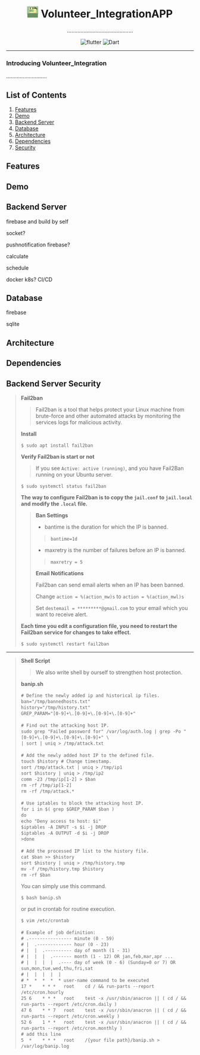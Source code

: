 # <div align="center"><img src="docs/logo.png" alt="icon" width=30> Volunteer_IntegrationAPP</div>

<div align="center">............................................


![flutter](https://img.shields.io/badge/Flutter-Framework-green?logo=flutter)
![Dart](https://img.shields.io/badge/Dart-Language-blue?logo=dart)

</div>

***

### Introducing Volunteer_Integration

...........................

## List of Contents

1. [Features](#features)
2. [Demo](#demo)
3. [Backend Server](#backendserver)
4. [Database](#database)
5. [Architecture](#architecture)
6. [Dependencies](#dependencies)
6. [Security](#security)

## Features

## Demo

## Backend Server
firebase and build by self

socket?

pushnotification firebase?

calculate 

schedule

docker k8s? CI/CD

## Database
firebase

sqlite

## Architecture

## Dependencies

## Backend Server Security

>**Fail2ban**
>
>>Fail2ban is a tool that helps protect your Linux machine from brute-force and other automated attacks by monitoring the services logs for malicious activity.
>
>**Install**
>
>```
>$ sudo apt install fail2ban
>```
>
>**Verify Fail2ban is start or not**
>
>>If you see `Active: active (running)`, and  you have Fail2Ban running on your Ubuntu server.
>
>```
>$ sudo systemctl status fail2ban
>```
>
>**The way to configure Fail2ban is to copy the `jail.conf` to `jail.local` and modify the `.local` file.**
>
>>**Ban Settings**
>>
>>* bantime is the duration for which the IP is banned.
>> 
>>> ```bantime=1d```
>>
>>* maxretry is the number of failures before an IP is banned.
>>
>>> ```maxretry = 5```
>>
>>**Email Notifications**
>>
>>Fail2ban can send email alerts when an IP has been banned.
>>
>>Change `action = %(action_mw)s` to `action = %(action_mwl)s`
>>
>>Set `destemail = *********@gmail.com` to your email which you want to receive alert. 
>
>**Each time you edit a configuration file, you need to restart the Fail2ban service for changes to take effect.**
>
>```
>$ sudo systemctl restart fail2ban
>```
---
>**Shell Script**
>>We also write shell by ourself to strengthen host protection.
>>
>**banip.sh**
>```
># Define the newly added ip and historical ip files.
>ban="/tmp/bannedhosts.txt"
>history="/tmp/history.txt"
>GREP_PARAM="[0-9]+\.[0-9]+\.[0-9]+\.[0-9]+"
>
># Find out the attacking host IP.
>sudo grep "Failed password for" /var/log/auth.log | grep -Po "[0-9]+\.[0-9]+\.[0-9]+\.[0-9]+" \
>| sort | uniq > /tmp/attack.txt
>
># Add the newly added host IP to the defined file.
>touch $history # Change timestamp.
>sort /tmp/attack.txt | uniq > /tmp/ip1
>sort $history | uniq > /tmp/ip2
>comm -23 /tmp/ip[1-2] > $ban   
>rm -rf /tmp/ip[1-2]
>rm -rf /tmp/attack.*
>
># Use iptables to block the attacking host IP. 
>for i in $( grep $GREP_PARAM $ban ) 
>do
>echo "Deny access to host: $i"
>$iptables -A INPUT -s $i -j DROP
>$iptables -A OUTPUT -d $i -j DROP
>>done
>
># Add the processed IP list to the history file.
>cat $ban >> $history
>sort $history | uniq > /tmp/history.tmp
>mv -f /tmp/history.tmp $history
>rm -rf $ban
>```
>
>You can simply use this command.
>```
>$ bash banip.sh
>```
>or put in crontab for routine execution.
>```
>$ vim /etc/crontab
>
># Example of job definition:
># .---------------- minute (0 - 59)
># |  .------------- hour (0 - 23)
># |  |  .---------- day of month (1 - 31)
># |  |  |  .------- month (1 - 12) OR jan,feb,mar,apr ...
># |  |  |  |  .---- day of week (0 - 6) (Sunday=0 or 7) OR sun,mon,tue,wed,thu,fri,sat
># |  |  |  |  |
># *  *  *  *  * user-name command to be executed
>17 *    * * *   root    cd / && run-parts --report /etc/cron.hourly
>25 6    * * *   root    test -x /usr/sbin/anacron || ( cd / && run-parts --report /etc/cron.daily )
>47 6    * * 7   root    test -x /usr/sbin/anacron || ( cd / && run-parts --report /etc/cron.weekly )
>52 6    1 * *   root    test -x /usr/sbin/anacron || ( cd / && run-parts --report /etc/cron.monthly )
># add this line
>5  *    * * *   root    /{your file path}/banip.sh > /var/log/banip.log
>```
